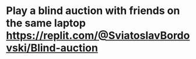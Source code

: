 # Play a blind auction with friends on the same laptop https://replit.com/@SviatoslavBordovski/Blind-auction
